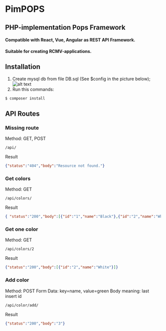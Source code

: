 # PimPOPS
## PHP-implementation Pops Framework
#### Compatible with React, Vue, Angular as REST API Framework.
#### Suitable for creating RCMV-applications.

## Installation
1. Create mysql db from file DB.sql (See $config in the picture below);
![alt text](https://pimpops.mdmfd.com/images/pimpops-connection-config.png)
2. Run this commands:
```sh
$ composer install
```
## API Routes

### Missing route
Method: GET, POST
```
/api/
```
Result
```json
{"status":"404","body":"Resource not found."}
```

### Get colors
Method: GET
```
/api/colors/
```
Result
```json
{ "status":"200","body":[{"id":"1","name":"Black"},{"id":"2","name":"White"}]}
```

### Get one color
Method: GET
```
/api/colors/2
```
Result
```json
{"status":"200","body":[{"id":"2","name":"White"}]}
```

### Add color
Method: POST
Form Data: key=name, value=green
Body meaning: last insert id
```
/api/color/add/
```
Result
```json
{"status":"200","body":"3"}
```
